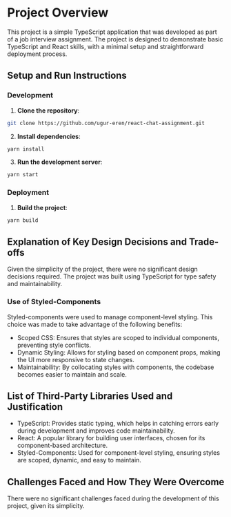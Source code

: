 # Project Overview

This project is a simple TypeScript application that was developed as part of a job interview assignment. The project is designed to demonstrate basic TypeScript and React skills, with a minimal setup and straightforward deployment process.

## Setup and Run Instructions

### Development

1. **Clone the repository**:
```bash
git clone https://github.com/ugur-eren/react-chat-assignment.git
```

2. **Install dependencies**:
```bash
yarn install
```

3. **Run the development server**:
```bash
yarn start
```

### Deployment

1. **Build the project**:
```bash
yarn build
```

## Explanation of Key Design Decisions and Trade-offs

Given the simplicity of the project, there were no significant design decisions required. The project was built using TypeScript for type safety and maintainability.

### Use of Styled-Components

Styled-components were used to manage component-level styling. This choice was made to take advantage of the following benefits:
  - Scoped CSS: Ensures that styles are scoped to individual components, preventing style conflicts.
  - Dynamic Styling: Allows for styling based on component props, making the UI more responsive to state changes.
  - Maintainability: By collocating styles with components, the codebase becomes easier to maintain and scale.

## List of Third-Party Libraries Used and Justification

- TypeScript: Provides static typing, which helps in catching errors early during development and improves code maintainability.
- React: A popular library for building user interfaces, chosen for its component-based architecture.
- Styled-Components: Used for component-level styling, ensuring styles are scoped, dynamic, and easy to maintain.

## Challenges Faced and How They Were Overcome

There were no significant challenges faced during the development of this project, given its simplicity.
